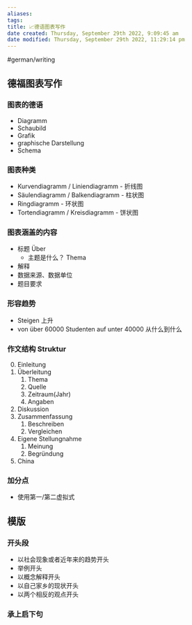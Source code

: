 ```yaml
---
aliases: 
tags: 
title: 📈德语图表写作
date created: Thursday, September 29th 2022, 9:09:45 am
date modified: Thursday, September 29th 2022, 11:29:14 pm
---
```

#german/writing


## 德福图表写作

### 图表的德语
- Diagramm
- Schaubild
- Grafik
- graphische Darstellung
- Schema

### 图表种类
- Kurvendiagramm / Liniendiagramm - 折线图
- Säulendiagramm / Balkendiagramm - 柱状图
- Ringdiagramm - 环状图
- Tortendiagramm / Kreisdiagramm - 饼状图

### 图表涵盖的内容
- 标题 Über
	- 主题是什么？ Thema
- 解释
- 数据来源、数据单位
- 题目要求

### 形容趋势
- Steigen 上升
- von über 60000 Studenten auf unter 40000 从什么到什么

### 作文结构 Struktur
0. Einleitung
1. Überleitung
	1. Thema
	2. Quelle
	3. Zeitraum(Jahr)
	4. Angaben
2. Diskussion
3. Zusammenfassung
	1. Beschreiben
	2. Vergleichen
4. Eigene Stellungnahme
	1. Meinung
	2. Begründung
5. China

### 加分点
- 使用第一/第二虚拟式


## 模版

### 开头段
- 以社会现象或者近年来的趋势开头
- 举例开头
- 以概念解释开头
- 以自己家乡的现状开头
- 以两个相反的观点开头

### 承上启下句

